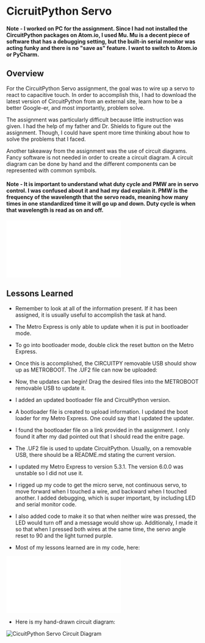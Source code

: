 # CicruitPython Servo 

#### Note - I worked on PC for the assignment. Since I had not installed the CircuitPython packages on Atom.io, I used Mu. Mu is a decent piece of software that has a debugging setting, but the built-in serial monitor was acting funky and there is no "save as" feature. I want to switch to Atom.io or PyCharm.

## Overview
For the CircuitPython Servo assignment, the goal was to wire up a servo to react to capacitive touch. In order to accomplish this, I had to download the latest version of CircuitPython from an external site, learn how to be a better Google-er, and most importantly, problem solve.

The assignment was particularly difficult because little instruction was given. I had the help of my father and Dr. Shields to figure out the assignment. Though, I could have spent more time thinking about how to solve the problems that I faced.

Another takeaway from the assignment was the use of circuit diagrams. Fancy software is not needed in order to create a circuit diagram. A circuit diagram can be done by hand and the different components can be represented with common symbols.

#### Note - It is important to understand what duty cycle and PMW are in servo control. I was confused about it and had my dad explain it. PMW is the frequency of the wavelength that the servo reads, meaning how many times in one standardized time it will go up and down. Duty cycle is when that wavelength is read as on and off.

![Duty Cycle Picture](/CircuitPython_Servo/Luke-Engineering_III-Duty_Cycyle.py)

## Lessons Learned
* Remember to look at all of the information present. If it has been assigned, it is usually useful to accomplish the task at hand.
* The Metro Express is only able to update when it is put in bootloader mode. 
* To go into bootloader mode, double click the reset button on the Metro Express.
* Once this is accomplished, the CIRCUITPY removable USB should show up as METROBOOT. The .UF2 file can now be uploaded:
* Now, the updates can begin! Drag the desired files into the METROBOOT removable USB to update it. 
* I added an updated bootloader file and CircuitPython version.
* A bootloader file is created to upload information. I updated the boot loader for my Metro Express. One could say that I updated the updater.
* I found the bootloader file on a link provided in the assignment. I only found it after my dad pointed out that I should read the enitre page. 
* The .UF2 file is used to update CircuitPython. Usually, on a removable USB, there should be a README.md stating the current version.
* I updated my Metro Express to version 5.3.1. The version 6.0.0 was unstable so I did not use it.

* I rigged up my code to get the micro serve, not continuous servo, to move forward when I touched a wire, and backward when I touched another. I added debugging, which is super important, by including LED and serial monitor code. 
* I also added code to make it so that when neither wire was pressed, the LED would turn off and a message would show up. Additionaly, I made it so that when I pressed both wires at the same time, the servo angle reset to 90 and the light turned purple.

* Most of my lessons learned are in my code, here:

![CircuitPython Servo Code](/CircuitPython_Servo/Luke-Engineering_III-CircuitPython_Servo.py)

* Here is my hand-drawn circuit diagram:

![CicuitPython Servo Circuit Diagram](/CircuitPython_Servo/Luke-Engineering_III-CicuitPython_Servo_Circuit_Diagram)

